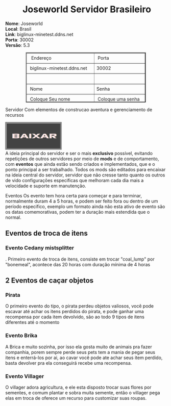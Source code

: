 <h1 style="text-align: center;"> &nbsp;Joseworld Servidor Brasileiro </h1>

<div style="text-align: left;"><b>Nome</b>: Joseworld</div>
<div style="text-align: left;"><b>Local</b>: Brasil</div>
<div style="text-align: left;"><b>Link</b>: biglinux-minetest.ddns.net</div>
<div style="text-align: left;"><b>Porta</b>: 30002</div>
<b>Versão</b>: 5.3

<table border="2" style="height: 157px; margin-left: auto; margin-right: auto; width: 376.7px;">
<tbody>
<tr style="height: 26px;">
<td style="height: 26px; width: 212px;">&nbsp;&nbsp;Endereço</td>
<td style="height: 26px; width: 160.7px;">&nbsp;Porta</td>
</tr>
<tr style="height: 26px;">
<td style="height: 26px; width: 212px;">&nbsp;biglinux-minetest.ddns.net</td>
<td style="height: 26px; width: 160.7px;">30002&nbsp;</td>
</tr>
<tr style="height: 26px;">
<td style="height: 26px; width: 212px;">&nbsp;</td>
<td style="height: 26px; width: 160.7px;">&nbsp;</td>
</tr>
<tr style="height: 26px;">
<td style="height: 26px; width: 212px;">&nbsp;Nome</td>
<td style="height: 26px; width: 160.7px;">Senha</td>
</tr>
<tr style="height: 26px;">
<td style="height: 26px; width: 212px;">&nbsp;Coloque Seu nome</td>
<td style="height: 26px; width: 160.7px;">&nbsp;Coloque uma senha</td>
</tr>
</tbody>
</table>
<!--DivTable.com-->
<p></p>

<p>
 Servidor Com elementos de construcao aventura e gerenciamento de recursos 
</p>

<a href="https://github.com/josegamestest/minetest5.4.0_comp_jose" target="_blank">
    <img src="https://github.com/josegamestest/joseworld/blob/main/baixar.png" alt="Baixar cliente" style="border: double;" height="80" width="170"/> </img>
</a>

<div></div>
A ideia principal do servidor e ser o mais <b>exclusivo</b> possível, evitando repetições de outros servidores por meio de <b>mods</b> e de comportamento, com <b>eventos</b> que ainda estão sendo criados e implementados, que e o ponto principal a ser trabalhado.
Todos os mods são editados para encaixar na ideia central do servidor, servidor que não cresse tanto quanto os outros de vido configurações especificas que melhoram cada dia mais a velocidade e suporte em manutenção.

Eventos
Os evento tem hora certa para começar e para terminar, normalmente duram 4 a 5 horas, e podem ser feito fora ou dentro de um período especifico, exemplo um formato ainda não esta ativo de evento são os datas comemorativas, podem ter a duração mais estendida que o normal.

<h2>Eventos de troca de itens</h2>
<h3>Evento Cedany mistsplitter</h3>. Primeiro evento de troca de itens, consiste em trocar "coal_lump" por "bonemeal", acontece das 20 horas com duração mínima de 4 horas

<h2>2 Eventos de caçar objetos</h2>
<h3>Pirata</h3>
O primeiro evento do tipo, o pirata perdeu objetos valiosos, você pode escavar até achar os itens perdidos do pirata, e pode ganhar uma recompensa por cada item devolvido, são ao todo 9 tipos de itens diferentes até o momento

<h3>Evento Brika </h3>
A Brica e muito sozinha, por isso ela gosta muito de animais pra fazer companhia, porem sempre perde seus pets tem a mania de pegar seus itens e enterrá-los por ai, ao cavar você pode ate achar seus item perdido, basta devolver pra ela conseguirá recebe uma recompensa.


<h3>Evento Villager </h3>
O villager adora agricultura, e ele esta disposto trocar suas flores por sementes, e comum plantar e sobra muita semente, então o villager pega elas em troca de oferece um recurso para customizar suas roupas.
